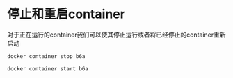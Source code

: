 # 停止和重启container

对于正在运行的container我们可以使其停止运行或者将已经停止的container重新启动

```bash
docker container stop b6a
```

```bash
docker container start b6a
```

